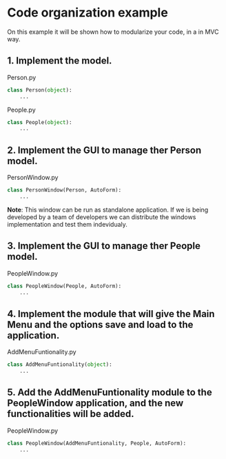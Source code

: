 # Code organization example

On this example it will be shown how to modularize your code, in a in MVC way.

## 1. Implement the model.

Person.py
```python
class Person(object):
	...
```

People.py
```python
class People(object):
	...
```

## 2. Implement the GUI to manage ther Person model.

PersonWindow.py
```python
class PersonWindow(Person, AutoForm):
	...
```

**Note**: This window can be run as standalone application. 
If we is being developed by a team of developers we can distribute the windows implementation and test them indevidualy.

## 3. Implement the GUI to manage ther People model.

PeopleWindow.py
```python
class PeopleWindow(People, AutoForm):
	...
```

## 4. Implement the module that will give the Main Menu and the options save and load to the application.

AddMenuFuntionality.py
```python
class AddMenuFuntionality(object):
	...
```

## 5. Add the AddMenuFuntionality module to the PeopleWindow application, and the new functionalities will be added.

PeopleWindow.py
```python
class PeopleWindow(AddMenuFuntionality, People, AutoForm):
	...
```
